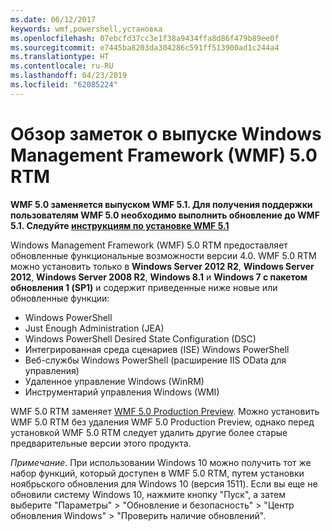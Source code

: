 ```yaml
---
ms.date: 06/12/2017
keywords: wmf,powershell,установка
ms.openlocfilehash: 07ebcfd37cc3e1f38a9434ffa8d86f479b89ee0f
ms.sourcegitcommit: e7445ba8203da304286c591ff513900ad1c244a4
ms.translationtype: HT
ms.contentlocale: ru-RU
ms.lasthandoff: 04/23/2019
ms.locfileid: "62085224"
---
```

# <a name="windows-management-framework-wmf-50-rtm-release-notes-overview"></a>Обзор заметок о выпуске Windows Management Framework (WMF) 5.0 RTM

**WMF 5.0 заменяется выпуском WMF 5.1. Для получения поддержки пользователям WMF 5.0 необходимо выполнить обновление до WMF 5.1. Следуйте [инструкциям по установке WMF 5.1](../5.1/install-configure.md)**

Windows Management Framework (WMF) 5.0 RTM предоставляет обновленные функциональные возможности версии 4.0. WMF 5.0 RTM можно установить только в **Windows Server 2012 R2**, **Windows Server 2012**, **Windows Server 2008 R2**, **Windows 8.1** и **Windows 7 с пакетом обновления 1 (SP1)** и содержит приведенные ниже новые или обновленные функции:

- Windows PowerShell
- Just Enough Administration (JEA)
- Windows PowerShell Desired State Configuration (DSC)
- Интегрированная среда сценариев (ISE) Windows PowerShell
- Веб-службы Windows PowerShell (расширение IIS OData для управления)
- Удаленное управление Windows (WinRM)
- Инструментарий управления Windows (WMI)

WMF 5.0 RTM заменяет [WMF 5.0 Production Preview](http://blogs.msdn.com/b/powershell/archive/2015/08/31/windows-management-framework-5-0-production-preview-is-now-available.aspx). Можно установить WMF 5.0 RTM без удаления WMF 5.0 Production Preview, однако перед установкой WMF 5.0 RTM следует удалить другие более старые предварительные версии этого продукта.

*Примечание*. При использовании Windows 10 можно получить тот же набор функций, который доступен в WMF 5.0 RTM, путем установки ноябрьского обновления для Windows 10 (версия 1511). Если вы еще не обновили систему Windows 10, нажмите кнопку "Пуск", а затем выберите "Параметры" > "Обновление и безопасность" > "Центр обновления Windows" > "Проверить наличие обновлений".
